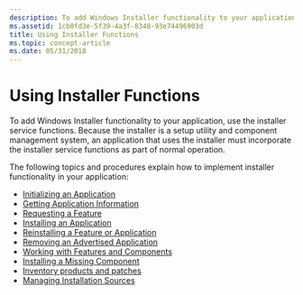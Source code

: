 ```yaml
---
description: To add Windows Installer functionality to your application, use the installer service functions.
ms.assetid: 1cb0fd3e-5f39-4a3f-8348-93e74496903d
title: Using Installer Functions
ms.topic: concept-article
ms.date: 05/31/2018
---
```


# Using Installer Functions

To add Windows Installer functionality to your application, use the installer service functions. Because the installer is a setup utility and component management system, an application that uses the installer must incorporate the installer service functions as part of normal operation.

The following topics and procedures explain how to implement installer functionality in your application:

-   [Initializing an Application](initializing-an-application.md)
-   [Getting Application Information](getting-application-information.md)
-   [Requesting a Feature](requesting-a-feature.md)
-   [Installing an Application](installing-an-application.md)
-   [Reinstalling a Feature or Application](reinstalling-a-feature-or-application.md)
-   [Removing an Advertised Application](removing-an-advertised-application.md)
-   [Working with Features and Components](working-with-features-and-components.md)
-   [Installing a Missing Component](installing-a-missing-component.md)
-   [Inventory products and patches](inventory-products-and-patches-.md)
-   [Managing Installation Sources](managing-installation-sources.md)

 

 



